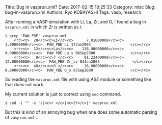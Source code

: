 Title: Bug in vasprun.xml?
Date: 2017-02-15 18:25:33
Category: misc
Slug: bug-in-vasprun.xml
Authors: Ryo KOBAYASHI
Tags: vasp, research

After running a VASP simulation with Li, La, Zr, and O, I found a bug in `vasprun.xml` in which *Zr* is written as *r*.
```
$ grep 'PAW_PBE' vasprun.xml 
    <rc><c>  28</c><c>Li</c><c>      7.01000000</c><c>      1.00000000</c><c>  PAW_PBE Li 17Jan2003                  </c></rc>
    <rc><c>  12</c><c>La</c><c>    138.90000000</c><c>      9.00000000</c><c>  PAW_PBE La_s 06Sep2000                </c></rc>
    <rc><c>   8</c><c>r </c><c>     91.22400000</c><c>     12.00000000</c><c>  PAW_PBE Zr_sv 04Jan2005               </c></rc>
    <rc><c>  48</c><c>O </c><c>     16.00000000</c><c>      6.00000000</c><c>  PAW_PBE O_s 07Sep2000                 </c></rc>
```

So reading the `vasprun.xml` file with using *ASE* module or something like that does not work.

My current solution is just to correct using `sed` command.
```
$ sed -i "" -e 's|<c>r </c>|<c>Zr</c>|' vasprun.xml
```
But this is kind of an annoying bug when one does some automatic parsing of `vasprun.xml`...

